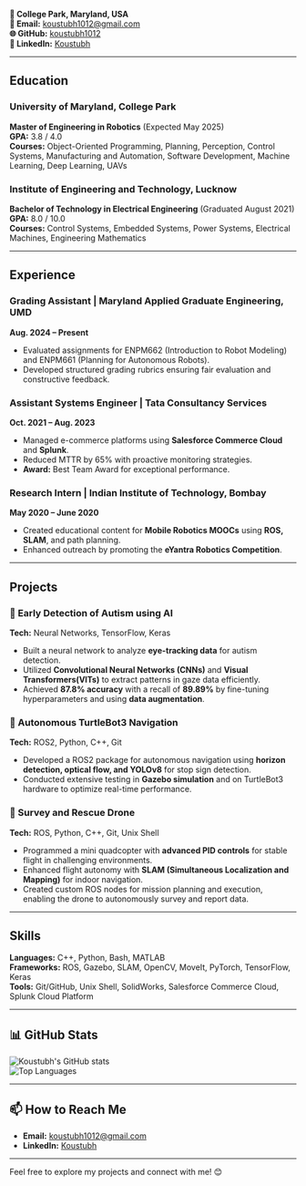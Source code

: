 **📍 College Park, Maryland, USA**  
**📧 Email:** koustubh1012@gmail.com  
**🌐 GitHub:** [koustubh1012](https://github.com/koustubh1012)  
**🔗 LinkedIn:** [Koustubh](https://www.linkedin.com/in/koustubh-j/)

---

## Education

### University of Maryland, College Park  
**Master of Engineering in Robotics** (Expected May 2025)  
**GPA:** 3.8 / 4.0  
**Courses:** Object-Oriented Programming, Planning, Perception, Control Systems, Manufacturing and Automation, Software Development, Machine Learning, Deep Learning, UAVs

### Institute of Engineering and Technology, Lucknow  
**Bachelor of Technology in Electrical Engineering** (Graduated August 2021)  
**GPA:** 8.0 / 10.0  
**Courses:** Control Systems, Embedded Systems, Power Systems, Electrical Machines, Engineering Mathematics

---

## Experience

### Grading Assistant | Maryland Applied Graduate Engineering, UMD  
**Aug. 2024 – Present**  
- Evaluated assignments for ENPM662 (Introduction to Robot Modeling) and ENPM661 (Planning for Autonomous Robots).  
- Developed structured grading rubrics ensuring fair evaluation and constructive feedback.  

### Assistant Systems Engineer | Tata Consultancy Services  
**Oct. 2021 – Aug. 2023**  
- Managed e-commerce platforms using **Salesforce Commerce Cloud** and **Splunk**.  
- Reduced MTTR by 65% with proactive monitoring strategies.  
- **Award:** Best Team Award for exceptional performance.  

### Research Intern | Indian Institute of Technology, Bombay  
**May 2020 – June 2020**  
- Created educational content for **Mobile Robotics MOOCs** using **ROS, SLAM**, and path planning.  
- Enhanced outreach by promoting the **eYantra Robotics Competition**.  

---

## Projects

### 🧠 Early Detection of Autism using AI  
**Tech:** Neural Networks, TensorFlow, Keras  
- Built a neural network to analyze **eye-tracking data** for autism detection.  
- Utilized **Convolutional Neural Networks (CNNs)** and **Visual Transformers(VITs)** to extract patterns in gaze data efficiently.  
- Achieved **87.8% accuracy** with a recall of **89.89%** by fine-tuning hyperparameters and using **data augmentation**.

### 🤖 Autonomous TurtleBot3 Navigation  
**Tech:** ROS2, Python, C++, Git  
- Developed a ROS2 package for autonomous navigation using **horizon detection, optical flow, and YOLOv8** for stop sign detection.    
- Conducted extensive testing in **Gazebo simulation** and on TurtleBot3 hardware to optimize real-time performance.  

### 🚁 Survey and Rescue Drone  
**Tech:** ROS, Python, C++, Git, Unix Shell  
- Programmed a mini quadcopter with **advanced PID controls** for stable flight in challenging environments.
- Enhanced flight autonomy with **SLAM (Simultaneous Localization and Mapping)** for indoor navigation.  
- Created custom ROS nodes for mission planning and execution, enabling the drone to autonomously survey and report data.

---

## Skills

**Languages:** C++, Python, Bash, MATLAB  
**Frameworks:** ROS, Gazebo, SLAM, OpenCV, MoveIt, PyTorch, TensorFlow, Keras  
**Tools:** Git/GitHub, Unix Shell, SolidWorks, Salesforce Commerce Cloud, Splunk Cloud Platform  

---

## 📊 GitHub Stats

![Koustubh's GitHub stats](https://github-readme-stats.vercel.app/api?username=koustubh1012&show_icons=true&theme=radical)  
![Top Languages](https://github-readme-stats.vercel.app/api/top-langs/?username=koustubh1012&layout=compact&theme=radical)

---

## 📫 How to Reach Me

- **Email:** koustubh1012@gmail.com  
- **LinkedIn:** [Koustubh](https://www.linkedin.com/in/koustubh-j/)  

---

Feel free to explore my projects and connect with me! 😊

